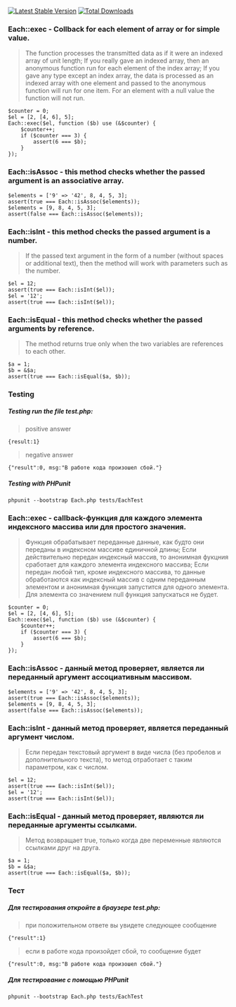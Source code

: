 [![Latest Stable Version](https://poser.pugx.org/infrajs/each/v/stable)](https://packagist.org/packages/infrajs/each) [![Total Downloads](https://poser.pugx.org/infrajs/each/downloads)](https://packagist.org/packages/infrajs/each)

### Each::exec - Collback for each element of array or for simple value.

> The function processes the transmitted data as if it were an indexed array of unit length;
> If you really gave an indexed array, then an anonymous function run for each element of the index array; 
> If you gave any type except an index array, the data is processed as an indexed array with one element and passed to the anonymous function will run for one item.
> For an element with a null value the function will not run.

```
$counter = 0;
$el = [2, [4, 6], 5];
Each::exec($el, function ($b) use (&$counter) {
    $counter++;
    if ($counter === 3) {
        assert(6 === $b);
    }
});
```

### Each::isAssoc - this method checks whether the passed argument is an associative array.

```
$elements = ['9' => '42', 8, 4, 5, 3];
assert(true === Each::isAssoc($elements));
$elements = [9, 8, 4, 5, 3];
assert(false === Each::isAssoc($elements));
```

### Each::isInt - this method checks the passed argument is a number.

> If the passed text argument in the form of a number (without spaces or additional text), then the method will work with parameters such as the number.

```
$el = 12;
assert(true === Each::isInt($el));
$el = '12';
assert(true === Each::isInt($el));
```

### Each::isEqual - this method checks whether the passed arguments by reference.

> The method returns true only when the two variables are references to each other.

```
$a = 1;
$b = &$a;
assert(true === Each::isEqual($a, $b));
```

### Testing

##### Testing run the file test.php:

> positive answer

```
{result:1}
```

> negative answer

```
{"result":0, msg:"В работе кода произошел сбой."}
```

##### Testing with PHPunit

```
phpunit --bootstrap Each.php tests/EachTest
```


### Each::exec - callback-функция для каждого элемента индексного массива или для простого значения.

> Функция обрабатывает переданные данные, как будто они переданы в индексном массиве единичной длины;
> Если действительно передан индексный массив, то анонимная фукцния сработает для каждого элемента индексного массива; 
> Если передан любой тип, кроме индексного массива, то данные обработаются как индексный массив с одним переданным элементом и анонимная функция запустится для одного элемента.
> Для элемента со значением null функция запускаться не будет.

```
$counter = 0;
$el = [2, [4, 6], 5];
Each::exec($el, function ($b) use (&$counter) {
    $counter++;
    if ($counter === 3) {
        assert(6 === $b);
    }
});
```

### Each::isAssoc - данный метод проверяет, является ли переданный аргумент ассоциативным массивом.

```
$elements = ['9' => '42', 8, 4, 5, 3];
assert(true === Each::isAssoc($elements));
$elements = [9, 8, 4, 5, 3];
assert(false === Each::isAssoc($elements));
```

### Each::isInt - данный метод проверяет, является переданный аргумент числом.

> Если передан текстовый аргумент в виде числа (без пробелов и дополнительного текста), то метод отработает с таким параметром, как с числом.

```
$el = 12;
assert(true === Each::isInt($el));
$el = '12';
assert(true === Each::isInt($el));
```

### Each::isEqual - данный метод проверяет, являются ли переданные аргументы ссылками.

> Метод возвращает true, только когда две переменные являются ссылками друг на друга.

```
$a = 1;
$b = &$a;
assert(true === Each::isEqual($a, $b));
```

### Тест

##### Для тестирования откройте в браузере test.php:

> при положительном ответе вы увидете следующее сообщение

```
{"result":1}
```

> если в работе кода произойдет сбой, то сообщение будет

```
{"result":0, msg:"В работе кода произошел сбой."}
```

##### Для тестирование с помощью PHPunit

```
phpunit --bootstrap Each.php tests/EachTest
```
